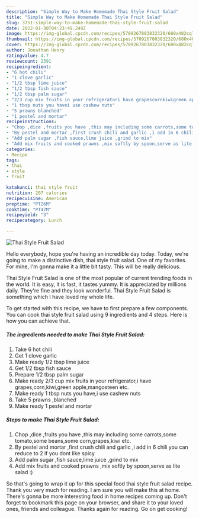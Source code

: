 ```yaml
---
description: "Simple Way to Make Homemade Thai Style Fruit Salad"
title: "Simple Way to Make Homemade Thai Style Fruit Salad"
slug: 3751-simple-way-to-make-homemade-thai-style-fruit-salad
date: 2022-01-30T04:23:49.249Z
image: https://img-global.cpcdn.com/recipes/5709267803832320/680x482cq70/thai-style-fruit-salad-recipe-main-photo.jpg
thumbnail: https://img-global.cpcdn.com/recipes/5709267803832320/680x482cq70/thai-style-fruit-salad-recipe-main-photo.jpg
cover: https://img-global.cpcdn.com/recipes/5709267803832320/680x482cq70/thai-style-fruit-salad-recipe-main-photo.jpg
author: Jonathan Henry
ratingvalue: 4.7
reviewcount: 2391
recipeingredient:
- "6 hot chili"
- "1 clove garlic"
- "1/2 tbsp lime juice"
- "1/2 tbsp fish sauce"
- "1/2 tbsp palm sugar"
- "2/3 cup mix fruits in your refrigeratori have grapescornkiwigreen applemangosteen etc"
- "1 tbsp nuts you havei use cashew nuts"
- "5 prawns blanched"
- "1 pestel and mortar"
recipeinstructions:
- "Chop ,dice ,fruits you have ,this may including some carrots,some tomato,some beans,some corn,grapes,kiwi etc."
- "By pestel and mortar ,first crush chili and garlic ,i add in 6 chili you can reduce to 2 if you dont like spicy"
- "Add palm sugar ,fish sauce,lime juice ,grind to mix"
- "Add mix fruits and cooked prawns ,mix softly by spoon,serve as lite salad :)"
categories:
- Recipe
tags:
- thai
- style
- fruit

katakunci: thai style fruit 
nutrition: 207 calories
recipecuisine: American
preptime: "PT26M"
cooktime: "PT47M"
recipeyield: "3"
recipecategory: Lunch

---
```



![Thai Style Fruit Salad](https://img-global.cpcdn.com/recipes/5709267803832320/680x482cq70/thai-style-fruit-salad-recipe-main-photo.jpg)

Hello everybody, hope you're having an incredible day today. Today, we're going to make a distinctive dish, thai style fruit salad. One of my favorites. For mine, I'm gonna make it a little bit tasty. This will be really delicious.



Thai Style Fruit Salad is one of the most popular of current trending foods in the world. It is easy, it is fast, it tastes yummy. It is appreciated by millions daily. They're fine and they look wonderful. Thai Style Fruit Salad is something which I have loved my whole life.


To get started with this recipe, we have to first prepare a few components. You can cook thai style fruit salad using 9 ingredients and 4 steps. Here is how you can achieve that.

<!--inarticleads1-->

##### The ingredients needed to make Thai Style Fruit Salad:

1. Take 6 hot chili
1. Get 1 clove garlic
1. Make ready 1/2 tbsp lime juice
1. Get 1/2 tbsp fish sauce
1. Prepare 1/2 tbsp palm sugar
1. Make ready 2/3 cup mix fruits in your refrigerator,i have grapes,corn,kiwi,green apple,mangosteen etc.
1. Make ready 1 tbsp nuts you have,i use cashew nuts
1. Take 5 prawns ,blanched
1. Make ready 1 pestel and mortar




<!--inarticleads2-->

##### Steps to make Thai Style Fruit Salad:

1. Chop ,dice ,fruits you have ,this may including some carrots,some tomato,some beans,some corn,grapes,kiwi etc.
1. By pestel and mortar ,first crush chili and garlic ,i add in 6 chili you can reduce to 2 if you dont like spicy
1. Add palm sugar ,fish sauce,lime juice ,grind to mix
1. Add mix fruits and cooked prawns ,mix softly by spoon,serve as lite salad :)




So that's going to wrap it up for this special food thai style fruit salad recipe. Thank you very much for reading. I am sure you will make this at home. There's gonna be more interesting food in home recipes coming up. Don't forget to bookmark this page on your browser, and share it to your loved ones, friends and colleague. Thanks again for reading. Go on get cooking!
